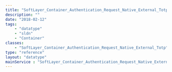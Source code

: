 ```yaml
---
title: "SoftLayer_Container_Authentication_Request_Native_External_Totp"
description: ""
date: "2018-02-12"
tags:
    - "datatype"
    - "sldn"
    - "Container"
classes:
    - "SoftLayer_Container_Authentication_Request_Native_External_Totp"
type: "reference"
layout: "datatype"
mainService : "SoftLayer_Container_Authentication_Request_Native_External_Totp"
---
```

